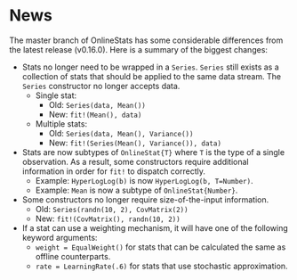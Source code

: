 # News

The master branch of OnlineStats has some considerable differences from the latest release (v0.16.0).  Here is a summary of the biggest changes:

- Stats no longer need to be wrapped in a `Series`.  `Series` still exists as a collection of stats that should be applied to the same data stream.  The `Series` constructor no longer accepts data.
    - Single stat:
        - Old: `Series(data, Mean())`
        - New: `fit!(Mean(), data)`
    - Multiple stats:
        - Old: `Series(data, Mean(), Variance())`
        - New: `fit!(Series(Mean(), Variance()), data)`
- Stats are now subtypes of `OnlineStat{T}` where `T` is the type of a single observation.  As a result, some constructors require additional information in order for `fit!` to dispatch correctly.
    - Example: `HyperLogLog(b)` is now `HyperLogLog(b, T=Number)`.
    - Example: `Mean` is now a subtype of `OnlineStat{Number}`.
- Some constructors no longer require size-of-the-input information.
    - Old: `Series(randn(10, 2), CovMatrix(2))`
    - New: `fit!(CovMatrix(), randn(10, 2))`
- If a stat can use a weighting mechanism, it will have one of the following keyword arguments:
    - `weight = EqualWeight()` for stats that can be calculated the same as offline counterparts.
    - `rate = LearningRate(.6)` for stats that use stochastic approximation.